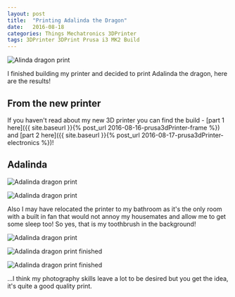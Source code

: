 ```yaml
---
layout: post
title:  "Printing Adalinda the Dragon"
date:   2016-08-18
categories: Things Mechatronics 3DPrinter
tags: 3DPrinter 3DPrint Prusa i3 MK2 Build
---
```


![Alinda dragon print](/images/printer/printer40_dragon.jpg)

I finished building my printer and decided to print Adalinda the dragon, here are the results!

<!--more-->

## From the new printer

If you haven't read about my new 3D printer you can find the build - [part 1 here]({{ site.baseurl }}{% post_url 2016-08-16-prusa3dPrinter-frame %}) and [part 2 here]({{ site.baseurl }}{% post_url 2016-08-17-prusa3dPrinter-electronics %})!

## Adalinda

![Adalinda dragon print](/images/printer/printer38_dragon.jpg)

![Adalinda dragon print](/images/printer/printer39_dragon.jpg)

Also I may have relocated the printer to my bathroom as it's the only room with a built in fan that would not annoy my housemates and allow me to get some sleep too! So yes, that is my toothbrush in the background!

![Adalinda dragon print](/images/printer/printer40_dragon.jpg)

![Adalinda dragon print finished](/images/printer/printer41_dragon.jpg)

![Adalinda dragon print finished](/images/printer/printer42_dragon.jpg)

...I think my photography skills leave a lot to be desired but you get the idea, it's quite a good quality print.